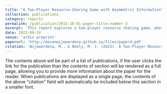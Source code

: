 ```yaml
---
title: "A Two-Player Resource-Sharing Game with Asymmetric Information"
collection: publications
category: reports
permalink: /publication/2015-10-01-paper-title-number-3
excerpt: 'This report explores a two-player resource sharing game, where the players have asymmetric information regarding the rewards brought by the resources..'
date: 2023-09-18
venue: 'arXiv preprint'
paperurl: 'http://mevanwijewardena.github.io/files/paper4.pdf'
citation: 'Wijewardena, M., & Neely, M. J. (2023). A Two-Player Resource-Sharing Game with Asymmetric Information. arXiv preprint arXiv:2306.08791.'
---
```


The contents above will be part of a list of publications, if the user clicks the link for the publication than the contents of section will be rendered as a full page, allowing you to provide more information about the paper for the reader. When publications are displayed as a single page, the contents of the above "citation" field will automatically be included below this section in a smaller font.
